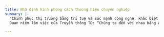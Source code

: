 ```yaml
---
title: Nhà định hình phong cách thương hiệu chuyên nghiệp
summary: |-
  “Chinh phục thị trường bằng trí tuệ và sức mạnh công nghệ, khác biệt là nhân tố dẫn đến sự thành công”
  Quan niệm làm việc của Truyền thông TD: “Chúng ta đến với nhau bằng ấn tượng ban đầu, ở lại bằng sự yêu mến và niềm tin, và đi với nhau bởi chất lượng cùng với sự tôn trọng.”

---
```

